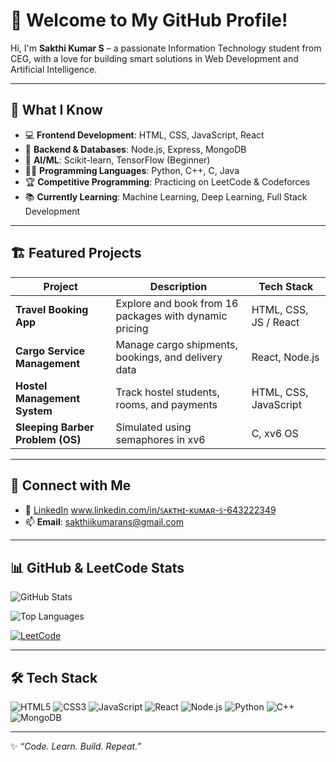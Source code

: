 # 👋 Welcome to My GitHub Profile!

Hi, I'm **Sakthi Kumar S** – a passionate Information Technology student from CEG, with a love for building smart solutions in Web Development and Artificial Intelligence.

---

## 🌟 What I Know

- 💻 **Frontend Development**: HTML, CSS, JavaScript, React  
- 🚀 **Backend & Databases**: Node.js, Express, MongoDB  
- 🧠 **AI/ML**: Scikit-learn, TensorFlow (Beginner)  
- 🧑‍💻 **Programming Languages**: Python, C++, C, Java  
- 🏆 **Competitive Programming**: Practicing on LeetCode & Codeforces  
- 📚 **Currently Learning**: Machine Learning, Deep Learning, Full Stack Development

---

## 🏗️ Featured Projects

| Project | Description | Tech Stack |
|--------|-------------|------------|
| **Travel Booking App** | Explore and book from 16 packages with dynamic pricing | HTML, CSS, JS / React |
| **Cargo Service Management** | Manage cargo shipments, bookings, and delivery data | React, Node.js |
| **Hostel Management System** | Track hostel students, rooms, and payments | HTML, CSS, JavaScript |
| **Sleeping Barber Problem (OS)** | Simulated using semaphores in xv6 | C, xv6 OS |

---

## 🔗 Connect with Me

  
- 💼 [LinkedIn](#) www.linkedin.com/in/ꜱᴀᴋᴛʜɪ-ᴋᴜᴍᴀʀ-ꜱ-643222349 
- 📫 **Email**: sakthiikumarans@gmail.com

---

## 📊 GitHub & LeetCode Stats

![GitHub Stats](https://github-readme-stats.vercel.app/api?username=sakthikumar&show_icons=true&theme=tokyonight)

![Top Languages](https://github-readme-stats.vercel.app/api/top-langs/?username=sakthikumar&layout=compact&theme=tokyonight)

[![LeetCode](https://img.shields.io/badge/LeetCode-Profile-orange)](https://leetcode.com/u/sakthiikumar/) 

---

## 🛠️ Tech Stack

![HTML5](https://img.shields.io/badge/-HTML5-E34F26?logo=html5&logoColor=fff&style=flat)
![CSS3](https://img.shields.io/badge/-CSS3-1572B6?logo=css3&logoColor=fff&style=flat)
![JavaScript](https://img.shields.io/badge/-JavaScript-F7DF1E?logo=javascript&logoColor=000&style=flat)
![React](https://img.shields.io/badge/-React-61DAFB?logo=react&logoColor=000&style=flat)
![Node.js](https://img.shields.io/badge/-Node.js-339933?logo=node.js&logoColor=fff&style=flat)
![Python](https://img.shields.io/badge/-Python-3776AB?logo=python&logoColor=fff&style=flat)
![C++](https://img.shields.io/badge/-C++-00599C?logo=c%2B%2B&logoColor=fff&style=flat)
![MongoDB](https://img.shields.io/badge/-MongoDB-47A248?logo=mongodb&logoColor=fff&style=flat)

---

✨ _“Code. Learn. Build. Repeat.”_
